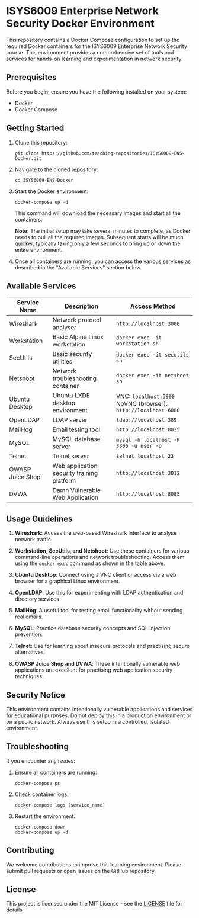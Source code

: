 # ISYS6009 Enterprise Network Security Docker Environment

This repository contains a Docker Compose configuration to set up the required Docker containers for the ISYS6009 Enterprise Network Security course. This environment provides a comprehensive set of tools and services for hands-on learning and experimentation in network security.

## Prerequisites

Before you begin, ensure you have the following installed on your system:
- Docker
- Docker Compose

## Getting Started

1. Clone this repository:

   ```
   git clone https://github.com/teaching-repositories/ISYS6009-ENS-Docker.git
   ```

2. Navigate to the cloned repository:

   ```
   cd ISYS6009-ENS-Docker
   ```

3. Start the Docker environment:

   ```
   docker-compose up -d
   ```

   This command will download the necessary images and start all the containers.

   **Note:** The initial setup may take several minutes to complete, as Docker needs to pull all the required images. Subsequent starts will be much quicker, typically taking only a few seconds to bring up or down the entire environment.

4. Once all containers are running, you can access the various services as described in the "Available Services" section below.

## Available Services

| Service Name   | Description                                            | Access Method                                           |
|----------------|--------------------------------------------------------|----------------------------------------------------------|
| Wireshark      | Network protocol analyser                              | `http://localhost:3000`                                  |
| Workstation    | Basic Alpine Linux workstation                         | `docker exec -it workstation sh`                         |
| SecUtils       | Basic security utilities                               | `docker exec -it secutils sh`                            |
| Netshoot       | Network troubleshooting container                      | `docker exec -it netshoot sh`                            |
| Ubuntu Desktop | Ubuntu LXDE desktop environment                        | VNC: `localhost:5900`<br>NoVNC (browser): `http://localhost:6080` |
| OpenLDAP       | LDAP server                                            | `ldap://localhost:389`                                   |
| MailHog        | Email testing tool                                     | `http://localhost:8025`                                  |
| MySQL          | MySQL database server                                  | `mysql -h localhost -P 3306 -u user -p`                  |
| Telnet         | Telnet server                                          | `telnet localhost 23`                                    |
| OWASP Juice Shop | Web application security training platform           | `http://localhost:3012`                                  |
| DVWA           | Damn Vulnerable Web Application                        | `http://localhost:8085`                                  |

## Usage Guidelines

1. **Wireshark**: Access the web-based Wireshark interface to analyse network traffic.

2. **Workstation, SecUtils, and Netshoot**: Use these containers for various command-line operations and network troubleshooting. Access them using the `docker exec` command as shown in the table above.

3. **Ubuntu Desktop**: Connect using a VNC client or access via a web browser for a graphical Linux environment.

4. **OpenLDAP**: Use this for experimenting with LDAP authentication and directory services.

5. **MailHog**: A useful tool for testing email functionality without sending real emails.

6. **MySQL**: Practice database security concepts and SQL injection prevention.

7. **Telnet**: Use for learning about insecure protocols and practising secure alternatives.

8. **OWASP Juice Shop and DVWA**: These intentionally vulnerable web applications are excellent for practising web application security techniques.

## Security Notice

This environment contains intentionally vulnerable applications and services for educational purposes. Do not deploy this in a production environment or on a public network. Always use this setup in a controlled, isolated environment.

## Troubleshooting

If you encounter any issues:

1. Ensure all containers are running:
   ```
   docker-compose ps
   ```

2. Check container logs:
   ```
   docker-compose logs [service_name]
   ```

3. Restart the environment:
   ```
   docker-compose down
   docker-compose up -d
   ```

## Contributing

We welcome contributions to improve this learning environment. Please submit pull requests or open issues on the GitHub repository.

## License

This project is licensed under the MIT License - see the [LICENSE](LICENSE) file for details.
